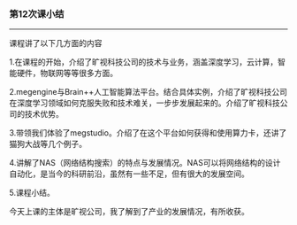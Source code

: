 ### 第12次课小结

---

课程讲了以下几方面的内容

1.在课程的开始，介绍了旷视科技公司的技术与业务，涵盖深度学习，云计算，智能硬件，物联网等等很多方面。

2.megengine与Brain++人工智能算法平台。结合具体实例，介绍了旷视科技公司在深度学习领域如何克服失败和技术难关，一步步发展起来的。介绍了旷视科技公司的技术优势。

3.带领我们体验了megstudio。介绍了在这个平台如何获得和使用算力卡，还讲了猫狗大战等几个例子。

4.讲解了NAS（网络结构搜索）的特点与发展情况。NAS可以将网络结构的设计自动化，是当今的科研前沿，虽然有一些不足，但有很大的发展空间。

5.课程小结。

今天上课的主体是旷视公司，我了解到了产业的发展情况，有所收获。
